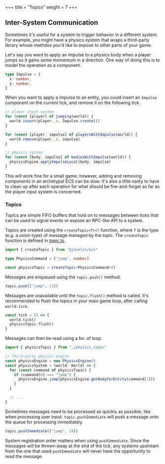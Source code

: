 +++
title = "Topics"
weight = 7
+++

## Inter-System Communication

Sometimes it's useful for a system to trigger behavior in a different system. For example, you might have a physics system that wraps a third-party library whose methdos you'd like to expose to other parts of your game.

Let's say you want to apply an impulse to a physics body when a player jumps so it gains some momentum in a direction. One way of doing this is to model the operation as a component.

```typescript
type Impulse = {
  x: number,
  y: number,
}
```

When you want to apply a impulse to an entity, you could insert an `Impulse` component on the current tick, and remove it on the following tick.

```typescript
// player input system
for (const [player] of jumping(world)) {
  world.insert(player._e, Impulse.create())
}

for (const [player, impulse] of playersWithImpulse(world)) {
  world.remove(player._e, impulse)
}
```

```typescript
// physics system
for (const [body, impulse] of bodiesWithImpulse(world)) {
  physicsEngine.applyImpulseLocal(body, impulse)
}
```

This will work fine for a small game; however, adding and removing components in an archetypal ECS can be slow. It's also a little nasty to have to clean up after each operation for what should be fire-and-forget as far as the player input system is concerned.

### Topics

Topics are simple FIFO buffers that hold on to messages between ticks that can be used to signal events or expose an RPC-like API to a system.

Topics are created using the `createTopic<T>()` function, where `T` is the type (e.g. a union type) of message managed by the topic. The `createTopic` function is defined in [topic.ts](https://github.com/3mcd/javelin/blob/master/packages/ecs/src/topic.ts).

```typescript
import { createTopic } from "@javelin/ecs"

type PhysicsCommand = ["jump", number]

const physicsTopic = createTopic<PhysicsCommand>()
```

Messages are enqueued using the `topic.push()` method.

```typescript
topic.push(["jump", 23])
```

Messages are unavailable until the `topic.flush()` method is called. It's recommended to flush the topics in your main game loop, after calling `world.tick`.

```typescript
const tick = () => {
  world.tick()
  physicsTopic.flush()
}
```

Messages can then be read using a for..of loop.

```typescript
import { physicsTopic } from "./physics_topic"

// third-party physics engine
const physicsEngine = new PhysicsEngine()
const physicsSystem = (world: World) => {
  for (const command of physicsTopic) {
    if (command[0] === "jump") {
      physicsEngine.jump(physicsEngine.getBodyForEntity(command[1]))
    }
  }

  // ...
}
```

Sometimes messages need to be processed as quickly as possible, like when processing user input. `topic.pushImmediate` will push a message onto the queue for processing immediately.

```typescript
topic.pushImmediate(["jump", 24])
```

System registration order matters when using `pushImmediate`. Since the messages will be thrown away at the end of the tick, any systems upstream from the one that used `pushImmediate` will never have the opportunity to read the message.
